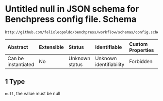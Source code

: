 # Untitled null in JSON schema for Benchpress config file. Schema

```txt
http://github.com/felixleopoldo/benchpress/workflow/schemas/config.schema.json#/definitions/flexnonnegintnull/anyOf/1
```



| Abstract            | Extensible | Status         | Identifiable            | Custom Properties | Additional Properties | Access Restrictions | Defined In                                                              |
| :------------------ | :--------- | :------------- | :---------------------- | :---------------- | :-------------------- | :------------------ | :---------------------------------------------------------------------- |
| Can be instantiated | No         | Unknown status | Unknown identifiability | Forbidden         | Allowed               | none                | [newschema.schema.json\*](newschema.schema.json "open original schema") |

## 1 Type

`null`, the value must be null
